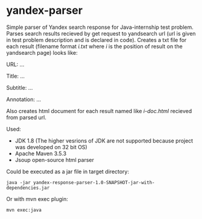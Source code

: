 # yandex-parser
Simple parser of Yandex search response for Java-internship test problem.
Parses search results recieved by get request to yandsearch url (url is given in test problem description and is declared in code).
Creates a txt file for each result (filename format *i.txt* where *i* is the position of result on the yandsearch page) looks like:

URL: ...

Title: ...

Subtitle: ...

Annotation: ...

Also creates html document for each result named like *i-doc.html* recieved from parsed url.

Used:
- JDK 1.8 (The higher vesrions of JDK are not supported because project was developed on 32 bit OS)
- Apache Maven 3.5.3
- Jsoup open-source html parser

Could be executed as a jar file in target directory:

`java -jar yandex-response-parser-1.0-SNAPSHOT-jar-with-dependencies.jar`

Or with mvn exec plugin:

`mvn exec:java`
